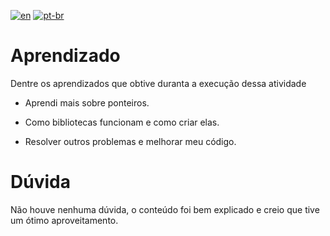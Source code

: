 [![en](https://img.shields.io/badge/lang-en-red.svg)](https://github.com/DayanFA/Sistemas-de-Informacao-UFAC/blob/main/Algoritmos%20e%20Linguagem%20de%20Programa%C3%A7%C3%A3o/Extras/README.md)
[![pt-br](https://img.shields.io/badge/lang-pt--br-green.svg)](https://github.com/DayanFA/Sistemas-de-Informacao-UFAC/blob/main/Algoritmos%20e%20Linguagem%20de%20Programa%C3%A7%C3%A3o/Extras/README.pt-br.md)

# Aprendizado

Dentre os aprendizados que obtive duranta a execução dessa atividade

* Aprendi mais sobre ponteiros.

* Como bibliotecas funcionam e como criar elas.

* Resolver outros problemas e melhorar meu código.

# Dúvida

Não houve nenhuma dúvida, o conteúdo foi bem explicado e creio que tive um ótimo aproveitamento.
